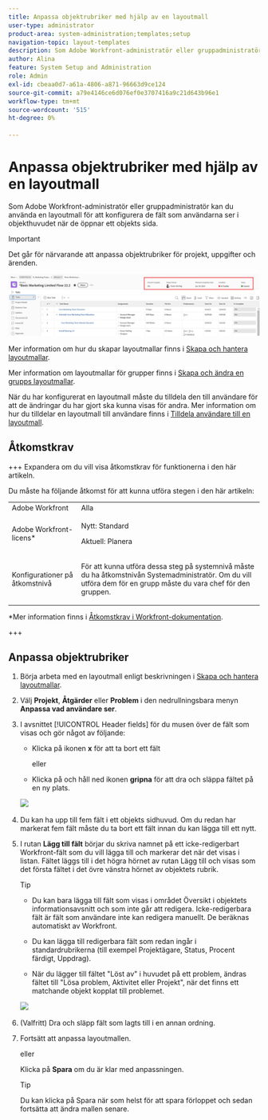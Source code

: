 ```yaml
---
title: Anpassa objektrubriker med hjälp av en layoutmall
user-type: administrator
product-area: system-administration;templates;setup
navigation-topic: layout-templates
description: Som Adobe Workfront-administratör eller gruppadministratör kan du använda en layoutmall för att konfigurera de fält som användarna ser i objekthuvudet när de öppnar ett objekts sida.
author: Alina
feature: System Setup and Administration
role: Admin
exl-id: cbeaa0d7-a61a-4806-a871-96663d9ce124
source-git-commit: a79e4146ce6d076ef0e3707416a9c21d643b96e1
workflow-type: tm+mt
source-wordcount: '515'
ht-degree: 0%

---
```


# Anpassa objektrubriker med hjälp av en layoutmall

Som Adobe Workfront-administratör eller gruppadministratör kan du använda en layoutmall för att konfigurera de fält som användarna ser i objekthuvudet när de öppnar ett objekts sida.

>[!IMPORTANT]
>
>Det går för närvarande att anpassa objektrubriker för projekt, uppgifter och ärenden.

![](assets/object-header-fields.png)

Mer information om hur du skapar layoutmallar finns i [Skapa och hantera layoutmallar](../use-layout-templates/create-and-manage-layout-templates.md).

Mer information om layoutmallar för grupper finns i [Skapa och ändra en grupps layoutmallar](../../../administration-and-setup/manage-groups/work-with-group-objects/create-and-modify-a-groups-layout-templates.md).

När du har konfigurerat en layoutmall måste du tilldela den till användare för att de ändringar du har gjort ska kunna visas för andra. Mer information om hur du tilldelar en layoutmall till användare finns i [Tilldela användare till en layoutmall](../use-layout-templates/assign-users-to-layout-template.md).

## Åtkomstkrav

+++ Expandera om du vill visa åtkomstkrav för funktionerna i den här artikeln.

Du måste ha följande åtkomst för att kunna utföra stegen i den här artikeln:


<table style="table-layout:auto"> 
 <col> 
 <col> 
 <tbody> 
  <tr> 
   <td role="rowheader">Adobe Workfront</td> 
   <td>Alla</td> 
  </tr> 
  <tr> 
   <td role="rowheader">Adobe Workfront-licens*</td> 
   <td><p>Nytt: Standard</p>
  <p> Aktuell: Planera</p>
   </td> 
  </tr> 
  <tr> 
   <td role="rowheader">Konfigurationer på åtkomstnivå</td> 
   <td> <p>För att kunna utföra dessa steg på systemnivå måste du ha åtkomstnivån Systemadministratör.
Om du vill utföra dem för en grupp måste du vara chef för den gruppen.</p> </td> 
  </tr> 
 </tbody> 
</table>

*Mer information finns i [Åtkomstkrav i Workfront-dokumentation](/help/quicksilver/administration-and-setup/add-users/access-levels-and-object-permissions/access-level-requirements-in-documentation.md).

+++

## Anpassa objektrubriker

1. Börja arbeta med en layoutmall enligt beskrivningen i [Skapa och hantera layoutmallar](../../customize-workfront/use-layout-templates/create-and-manage-layout-templates.md).
1. Välj **Projekt**, **Åtgärder** eller **Problem** i den nedrullningsbara menyn **Anpassa vad användare ser**.

   <!--when this will be possible for more than 3 objects, at production, make this more general: update the sentence above to say "select an object you want to customize in the Customize what users see drop-down menu). -->

1. I avsnittet [!UICONTROL Header fields] för du musen över de fält som visas och gör något av följande:
   * Klicka på ikonen **x** för att ta bort ett fält

     eller

   * Klicka på och håll ned ikonen **gripna** för att dra och släppa fältet på en ny plats.

   <!--(NOTE: make sure the default names of these fields have not changed; otherwise, update screen shot)-->

   ![](assets/object-header-field-x-and-grab-icons-in-lt.png)

1. Du kan ha upp till fem fält i ett objekts sidhuvud.
Om du redan har markerat fem fält måste du ta bort ett fält innan du kan lägga till ett nytt.
1. I rutan **Lägg till fält** börjar du skriva namnet på ett icke-redigerbart Workfront-fält som du vill lägga till och markerar det när det visas i listan. Fältet läggs till i det högra hörnet av rutan Lägg till och visas som det första fältet i det övre vänstra hörnet av objektets rubrik.

   >[!TIP]
   >
   >* Du kan bara lägga till fält som visas i området Översikt i objektets informationsavsnitt och som inte går att redigera. Icke-redigerbara fält är fält som användare inte kan redigera manuellt. De beräknas automatiskt av Workfront.
   >
   >* Du kan lägga till redigerbara fält som redan ingår i standardrubrikerna (till exempel Projektägare, Status, Procent färdigt, Uppdrag).
   >
   >* När du lägger till fältet &quot;Löst av&quot; i huvudet på ett problem, ändras fältet till &quot;Lösa problem, Aktivitet eller Projekt&quot;, när det finns ett matchande objekt kopplat till problemet.


   ![](assets/add-field-to-header-in-lt-list.png)


1. (Valfritt) Dra och släpp fält som lagts till i en annan ordning.

1. Fortsätt att anpassa layoutmallen.

   eller

   Klicka på **Spara** om du är klar med anpassningen.

   >[!TIP]
   >
   >Du kan klicka på Spara när som helst för att spara förloppet och sedan fortsätta att ändra mallen senare.
